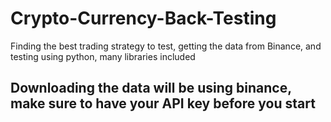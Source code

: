 # Crypto-Currency-Back-Testing
Finding the best trading strategy to test, getting the data from Binance, and testing  using python, many libraries included

## Downloading the data will be using binance, make sure to have your API key before you start 
